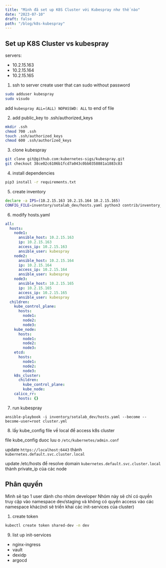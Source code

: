 ```yaml
---
title: "Mình đã set up K8S Cluster với Kubespray như thế nào"
date: "2023-07-10"
draft: false
path: "/blog/k8s-kubespray"
---
```


## Set up K8S Cluster vs kubespray

servers:

- 10.2.15.163
- 10.2.15.164
- 10.2.15.165

1. ssh to server create user that can sudo without password

```bash
sudo adduser kubespray
sudo visudo
```

add `kubespray ALL=(ALL) NOPASSWD: ALL` to end of file

2. add public_key to .ssh/authorized_keys

```bash
mkdir .ssh
chmod 700 .ssh
touch .ssh/authorized_keys
chmod 600 .ssh/authorized_keys
```

3. clone kubespray

```bash
git clone git@github.com:kubernetes-sigs/kubespray.git
git checkout 38ce02c6106b1fcd7a043c0bb0358881a1883c83
```

4. install dependencies

```bash
pip3 install -r requirements.txt
```

5. create inventory

```bash
declare -a IPS=(10.2.15.163 10.2.15.164 10.2.15.165)
CONFIG_FILE=inventory/sotalab_dev/hosts.yaml python3 contrib/inventory_builder/inventory.py ${IPS[@]}
```

6. modify hosts.yaml

```yaml
all:
  hosts:
    node1:
      ansible_host: 10.2.15.163
      ip: 10.2.15.163
      access_ip: 10.2.15.163
      ansible_user: kubespray
    node2:
      ansible_host: 10.2.15.164
      ip: 10.2.15.164
      access_ip: 10.2.15.164
      ansible_user: kubespray
    node3:
      ansible_host: 10.2.15.165
      ip: 10.2.15.165
      access_ip: 10.2.15.165
      ansible_user: kubespray
  children:
    kube_control_plane:
      hosts:
        node1:
        node2:
        node3:
    kube_node:
      hosts:
        node1:
        node2:
        node3:
    etcd:
      hosts:
        node1:
        node2:
        node3:
    k8s_cluster:
      children:
        kube_control_plane:
        kube_node:
    calico_rr:
      hosts: {}
```

7. run kubespray

```
ansible-playbook -i inventory/sotalab_dev/hosts.yaml --become --become-user=root cluster.yml
```

8. lấy kube_config file về local để access k8s cluster

file kube_config duoc luu o `/etc/kubernetes/admin.conf`

update `https://localhost:6443` thành `kubernetes.default.svc.cluster.local`

update /etc/hosts để resolve domain `kubernetes.default.svc.cluster.local` thành private_ip của các node

## Phân quyền

Mình sẽ tạo 1 user dành cho nhóm developer
Nhóm này sẽ chỉ có quyền truy cập vào namespace dev/staging và không có quyền access vào các namespace khác(nơi sẽ triển khai các init-services của cluster)

1. create token

```bash
kubectl create token shared-dev -n dev
```

9. list up init-services

- nginx-ingress
- vault
- dexidp
- argocd
